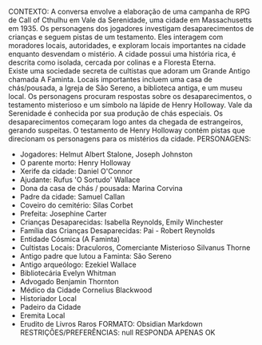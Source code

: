 CONTEXTO: 
A conversa envolve a elaboração de uma campanha de RPG de Call of Cthulhu em Vale da Serenidade, uma cidade em Massachusetts em 1935. 
Os personagens dos jogadores investigam desaparecimentos de crianças e seguem pistas de um testamento. Eles interagem com moradores locais, autoridades, e exploram locais importantes na cidade enquanto desvendam o mistério. 
A cidade possui uma história rica, é descrita como isolada, cercada por colinas e a Floresta Eterna.  
Existe uma sociedade secreta de cultistas que adoram um Grande Antigo chamada A Faminta. Locais importantes incluem uma casa de chás/pousada, a Igreja de São Sereno, a biblioteca antiga, e um museu local.
Os personagens procuram respostas sobre os desaparecimentos, o testamento misterioso e um símbolo na lápide de Henry Holloway. Vale da Serenidade é conhecida por sua produção de chás especiais.
Os desaparecimentos começaram logo antes da chegada de estrangeiros, gerando suspeitas.
O testamento de Henry Holloway contém pistas que direcionam os personagens para os mistérios da cidade.
PERSONAGENS: 
- Jogadores: Helmut Albert Stalone, Joseph Johnston
- O parente morto: Henry Holloway
- Xerife da cidade: Daniel O'Connor
- Ajudante: Rufus 'O Sortudo' Wallace
- Dona da casa de chás / pousada: Marina Corvina
- Padre da cidade: Samuel Callan
- Coveiro do cemitério: Silas Corbet
- Prefeita: Josephine Carter
- Crianças Desaparecidas: Isabella Reynolds, Emily Winchester
- Família das Crianças Desaparecidas: Pai - Robert Reynolds
- Entidade Cósmica (A Faminta)
- Cultistas Locais: Draculoros, Comerciante Misterioso Silvanus Thorne
- Antigo padre que lutou a Faminta: São Sereno
- Antigo arqueólogo: Ezekiel Wallace
- Bibliotecária Evelyn Whitman
- Advogado Benjamin Thornton
- Médico da Cidade Cornelius Blackwood
- Historiador Local
- Padeiro da Cidade
- Eremita Local
- Erudito de Livros Raros
FORMATO:
Obsidian Markdown
RESTRIÇÕES/PREFERÊNCIAS: null
RESPONDA APENAS OK